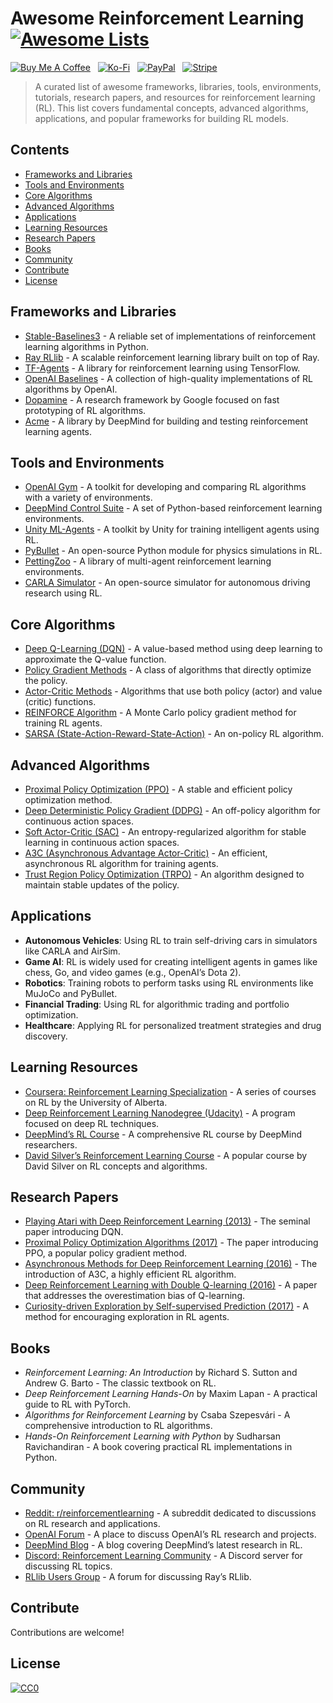 # Awesome Reinforcement Learning [![Awesome Lists](https://srv-cdn.himpfen.io/badges/awesome-lists/awesomelists-flat.svg)](https://github.com/awesomelistsio/awesome)

[![Buy Me A Coffee](https://srv-cdn.himpfen.io/badges/buymeacoffee/buymeacoffee-flat.svg)](https://tinyurl.com/2h9aktmd) &nbsp; [![Ko-Fi](https://srv-cdn.himpfen.io/badges/kofi/kofi-flat.svg)](https://tinyurl.com/d4xnrptz) &nbsp; [![PayPal](https://srv-cdn.himpfen.io/badges/paypal/paypal-flat.svg)](https://tinyurl.com/mr22naua) &nbsp; [![Stripe](https://srv-cdn.himpfen.io/badges/stripe/stripe-flat.svg)](https://tinyurl.com/e8ymxdw3)

> A curated list of awesome frameworks, libraries, tools, environments, tutorials, research papers, and resources for reinforcement learning (RL). This list covers fundamental concepts, advanced algorithms, applications, and popular frameworks for building RL models.

## Contents

- [Frameworks and Libraries](#frameworks-and-libraries)
- [Tools and Environments](#tools-and-environments)
- [Core Algorithms](#core-algorithms)
- [Advanced Algorithms](#advanced-algorithms)
- [Applications](#applications)
- [Learning Resources](#learning-resources)
- [Research Papers](#research-papers)
- [Books](#books)
- [Community](#community)
- [Contribute](#contribute)
- [License](#license)

## Frameworks and Libraries

- [Stable-Baselines3](https://stable-baselines3.readthedocs.io/) - A reliable set of implementations of reinforcement learning algorithms in Python.
- [Ray RLlib](https://docs.ray.io/en/latest/rllib.html) - A scalable reinforcement learning library built on top of Ray.
- [TF-Agents](https://www.tensorflow.org/agents) - A library for reinforcement learning using TensorFlow.
- [OpenAI Baselines](https://github.com/openai/baselines) - A collection of high-quality implementations of RL algorithms by OpenAI.
- [Dopamine](https://github.com/google/dopamine) - A research framework by Google focused on fast prototyping of RL algorithms.
- [Acme](https://github.com/deepmind/acme) - A library by DeepMind for building and testing reinforcement learning agents.

## Tools and Environments

- [OpenAI Gym](https://www.gymlibrary.dev/) - A toolkit for developing and comparing RL algorithms with a variety of environments.
- [DeepMind Control Suite](https://www.deepmind.com/research/open-source/deepmind-control-suite) - A set of Python-based reinforcement learning environments.
- [Unity ML-Agents](https://github.com/Unity-Technologies/ml-agents) - A toolkit by Unity for training intelligent agents using RL.
- [PyBullet](https://pybullet.org/wordpress/) - An open-source Python module for physics simulations in RL.
- [PettingZoo](https://www.pettingzoo.ml/) - A library of multi-agent reinforcement learning environments.
- [CARLA Simulator](https://carla.org/) - An open-source simulator for autonomous driving research using RL.

## Core Algorithms

- [Deep Q-Learning (DQN)](https://www.cs.toronto.edu/~vmnih/docs/dqn.pdf) - A value-based method using deep learning to approximate the Q-value function.
- [Policy Gradient Methods](https://papers.nips.cc/paper/1713-policy-gradient-methods-for-reinforcement-learning-with-function-approximation.pdf) - A class of algorithms that directly optimize the policy.
- [Actor-Critic Methods](https://arxiv.org/abs/1602.01783) - Algorithms that use both policy (actor) and value (critic) functions.
- [REINFORCE Algorithm](https://www.cs.cmu.edu/~sutton/book/ebook/node65.html) - A Monte Carlo policy gradient method for training RL agents.
- [SARSA (State-Action-Reward-State-Action)](https://web.stanford.edu/class/psych209/Readings/SuttonBartoIPRLBook2ndEd.pdf) - An on-policy RL algorithm.

## Advanced Algorithms

- [Proximal Policy Optimization (PPO)](https://arxiv.org/abs/1707.06347) - A stable and efficient policy optimization method.
- [Deep Deterministic Policy Gradient (DDPG)](https://arxiv.org/abs/1509.02971) - An off-policy algorithm for continuous action spaces.
- [Soft Actor-Critic (SAC)](https://arxiv.org/abs/1801.01290) - An entropy-regularized algorithm for stable learning in continuous action spaces.
- [A3C (Asynchronous Advantage Actor-Critic)](https://arxiv.org/abs/1602.01783) - An efficient, asynchronous RL algorithm for training agents.
- [Trust Region Policy Optimization (TRPO)](https://arxiv.org/abs/1502.05477) - An algorithm designed to maintain stable updates of the policy.

## Applications

- **Autonomous Vehicles**: Using RL to train self-driving cars in simulators like CARLA and AirSim.
- **Game AI**: RL is widely used for creating intelligent agents in games like chess, Go, and video games (e.g., OpenAI’s Dota 2).
- **Robotics**: Training robots to perform tasks using RL environments like MuJoCo and PyBullet.
- **Financial Trading**: Using RL for algorithmic trading and portfolio optimization.
- **Healthcare**: Applying RL for personalized treatment strategies and drug discovery.

## Learning Resources

- [Coursera: Reinforcement Learning Specialization](https://www.coursera.org/specializations/reinforcement-learning) - A series of courses on RL by the University of Alberta.
- [Deep Reinforcement Learning Nanodegree (Udacity)](https://www.udacity.com/course/deep-reinforcement-learning-nanodegree--nd893) - A program focused on deep RL techniques.
- [DeepMind’s RL Course](https://www.deepmind.com/learning-resources/reinforcement-learning-lecture-series) - A comprehensive RL course by DeepMind researchers.
- [David Silver’s Reinforcement Learning Course](http://www0.cs.ucl.ac.uk/staff/d.silver/web/Teaching.html) - A popular course by David Silver on RL concepts and algorithms.

## Research Papers

- [Playing Atari with Deep Reinforcement Learning (2013)](https://arxiv.org/abs/1312.5602) - The seminal paper introducing DQN.
- [Proximal Policy Optimization Algorithms (2017)](https://arxiv.org/abs/1707.06347) - The paper introducing PPO, a popular policy gradient method.
- [Asynchronous Methods for Deep Reinforcement Learning (2016)](https://arxiv.org/abs/1602.01783) - The introduction of A3C, a highly efficient RL algorithm.
- [Deep Reinforcement Learning with Double Q-learning (2016)](https://arxiv.org/abs/1509.06461) - A paper that addresses the overestimation bias of Q-learning.
- [Curiosity-driven Exploration by Self-supervised Prediction (2017)](https://arxiv.org/abs/1705.05363) - A method for encouraging exploration in RL agents.

## Books

- *Reinforcement Learning: An Introduction* by Richard S. Sutton and Andrew G. Barto - The classic textbook on RL.
- *Deep Reinforcement Learning Hands-On* by Maxim Lapan - A practical guide to RL with PyTorch.
- *Algorithms for Reinforcement Learning* by Csaba Szepesvári - A comprehensive introduction to RL algorithms.
- *Hands-On Reinforcement Learning with Python* by Sudharsan Ravichandiran - A book covering practical RL implementations in Python.

## Community

- [Reddit: r/reinforcementlearning](https://www.reddit.com/r/reinforcementlearning/) - A subreddit dedicated to discussions on RL research and applications.
- [OpenAI Forum](https://community.openai.com/) - A place to discuss OpenAI’s RL research and projects.
- [DeepMind Blog](https://www.deepmind.com/blog) - A blog covering DeepMind’s latest research in RL.
- [Discord: Reinforcement Learning Community](https://discord.com/invite/rl) - A Discord server for discussing RL topics.
- [RLlib Users Group](https://groups.google.com/g/rllib-users) - A forum for discussing Ray’s RLlib.

## Contribute

Contributions are welcome!

## License

[![CC0](https://mirrors.creativecommons.org/presskit/buttons/88x31/svg/by-sa.svg)](http://creativecommons.org/licenses/by-sa/4.0/)
